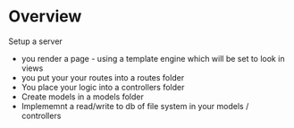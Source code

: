 # Overview

Setup a server
+   you render a page - using a template engine which will be set to look in views
+   you put your your routes into a routes folder
+   You place your logic into a controllers folder
+   Create models in a models folder
+   Implememnt a read/write to db of file system in your models / controllers

